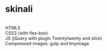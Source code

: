 # skinali
<br>
HTML5
<br>
CSS3 (with flex-box)
<br>
JS (jQuery with plugin Twentytwenty and slick)
<br>
Compressed images: gulp and tinyimage
